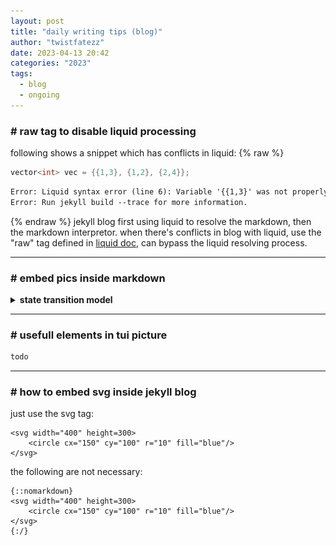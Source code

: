 ```yaml
---
layout: post
title: "daily writing tips (blog)"
author: "twistfatezz"
date: 2023-04-13 20:42
categories: "2023"
tags:
  - blog
  - ongoing
---
```


### # raw tag to disable liquid processing
following shows a snippet which has conflicts in liquid:
{% raw %}
```cpp
vector<int> vec = {{1,3}, {1,2}, {2,4}};
```
```txt
Error: Liquid syntax error (line 6): Variable '{{1,3}' was not properly terminated with regexp: /\}\}/
Error: Run jekyll build --trace for more information.
```
{% endraw %}
jekyll blog first using liquid to resolve the markdown, then the markdown interpretor. when there's conflicts in blog with liquid, use the "raw" tag defined in [liquid doc](https://shopify.github.io/liquid/tags/template/#raw), can bypass the liquid resolving process.

<hr>

### # embed pics inside markdown
<details>
    <summary><b>state transition model</b></summary>
    <center><img src="/assets/images/2022/markov-chain-monte-carlo/1.png" width="50%"></center>
</details>

<hr>

### # usefull elements in tui picture 
```txt
todo
```

<hr>

### # how to embed svg inside jekyll blog
just use the svg tag:
```text
<svg width="400" height=300>
    <circle cx="150" cy="100" r="10" fill="blue"/>
</svg>
```
the following are not necessary:
```text
{::nomarkdown}
<svg width="400" height=300>
    <circle cx="150" cy="100" r="10" fill="blue"/>
</svg>
{:/}
```
